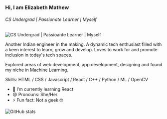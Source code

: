 ### Hi, I am Elizabeth Mathew
###### CS Undergrad | Passionate Learner | Myself
![CS Undergrad | Passioante Learner | Myself](https://i.postimg.cc/ry3hgGmX/Blue-Modern-Corporate-Computer-and-Technology-Linkedin-Banner.png)

Another Indian engineer in the making. A dynamic tech enthusiast filled with a keen interest to learn, grow and develop. Loves to work for and promote inclusion in today's tech spaces.

Explored areas of web development, app development, designing and found my niche in Machine Learning.

Skills: HTML / CSS / Javascript / React / C++ / Python / ML / OpenCV

- 🌱 I’m currently learning React
- 😄 Pronouns: She/Her 
- ⚡ Fun fact: Not a geek 🤓

![GitHub stats](https://github-readme-stats.vercel.app/api?username=Elizabeth-Mathew1&show_icons=true&theme=tokyonight)  

